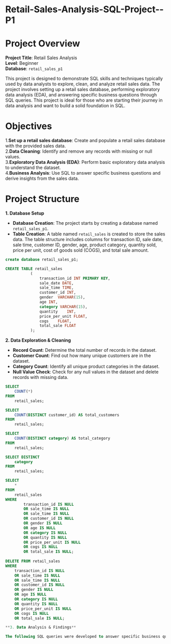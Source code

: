 # Retail-Sales-Analysis-SQL-Project--P1

# Project Overview

**Project Title**: Retail Sales Analysis   
**Level**: Beginner  
**Database**: `retail_sales_p1`  

This project is designed to demonstrate SQL skills and techniques typically used by data analysts to explore, clean, and analyze retail sales data. The project involves setting up a retail sales database, performing exploratory data analysis (EDA), and answering specific business questions through SQL queries. This project is ideal for those who are starting their journey in data analysis and want to build a solid foundation in SQL.

# Objectives

1.**Set up a retail sales database**: Create and populate a retail sales database with the provided sales data.  
2.**Data Cleaning**: Identify and remove any records with missing or null values.  
3.**Exploratory Data Analysis (EDA)**: Perform basic exploratory data analysis to understand the dataset.  
4.**Business Analysis**: Use SQL to answer specific business questions and derive insights from the sales data.  

# Project Structure  

**1. Database Setup**  

- **Database Creation**: The project starts by creating a database named `retail_sales_p1`.    
- **Table Creation**: A table named `retail_sales` is created to store the sales data. The table structure includes columns for transaction ID, sale date, sale time, customer ID, gender, age, product category, quantity sold, price per unit, cost of goods sold (COGS), and total sale amount.

 ```sql
 create database retail_sales_p1;  

 CREATE TABLE retail_sales
            (
                transaction_id INT PRIMARY KEY,	
                sale_date DATE,	 
                sale_time TIME,	
                customer_id	INT,
                gender	VARCHAR(15),
                age	INT,
                category VARCHAR(15),	
                quantity	INT,
                price_per_unit FLOAT,	
                cogs	FLOAT,
                total_sale FLOAT
            );
```

**2. Data Exploration & Cleaning**

- **Record Count**: Determine the total number of records in the dataset.  
- **Customer Count**: Find out how many unique customers are in the dataset.  
- **Category Count**: Identify all unique product categories in the dataset.  
- **Null Value Check**: Check for any null values in the dataset and delete records with missing data.

```sql
SELECT 
    COUNT(*)
FROM
    retail_sales;

SELECT 
    COUNT(DISTINCT customer_id) AS total_customers
FROM
    retail_sales;

SELECT 
    COUNT(DISTINCT category) AS total_category
FROM
    retail_sales;

SELECT DISTINCT
    category
FROM
    retail_sales;

SELECT 
    *
FROM
    retail_sales
WHERE
        transaction_id IS NULL
        OR sale_time IS NULL
        OR sale_time IS NULL
        OR customer_id IS NULL
        OR gender IS NULL
        OR age IS NULL
        OR category IS NULL
        OR quantity IS NULL
        OR price_per_unit IS NULL
        OR cogs IS NULL
        OR total_sale IS NULL;
        
DELETE FROM retail_sales 
WHERE
    transaction_id IS NULL
    OR sale_time IS NULL
    OR sale_time IS NULL
    OR customer_id IS NULL
    OR gender IS NULL
    OR age IS NULL
    OR category IS NULL
    OR quantity IS NULL
    OR price_per_unit IS NULL
    OR cogs IS NULL
    OR total_sale IS NULL;

**3. Data Analysis & Findings**

The following SQL queries were developed to answer specific business questions:
